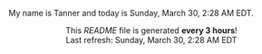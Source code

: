 My name is Tanner and today is Sunday, March 30, 2:28 AM EDT.

<p align="center">This <i>README</i> file is generated <b>every 3 hours</b>!</br>Last refresh: Sunday, March 30, 2:28 AM EDT<br /></p>
